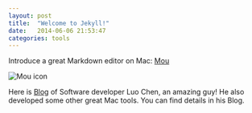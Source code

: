 ```yaml
---
layout: post
title:  "Welcome to Jekyll!"
date:   2014-06-06 21:53:47
categories: tools
---
```


Introduce a great Markdown editor on Mac: [Mou](http://mouapp.com/)

![Mou icon](http://mouapp.com/Mou_128.png)

Here is [Blog](http://chenluois.com/) of Software developer Luo Chen, an amazing guy! He also developed some other great Mac tools. You can find details in his Blog.